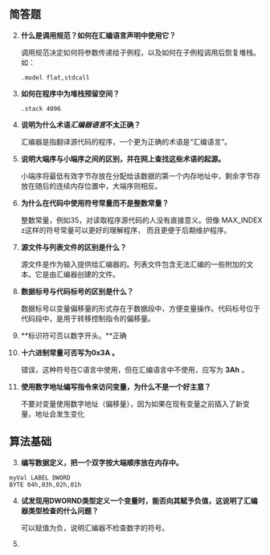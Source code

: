 ## 简答题

2. **什么是调用规范？如何在汇编语言声明中使用它？**

   调用规范决定如何将参数传递给子例程，以及如何在子例程调用后恢复堆栈。如：

   ```assembly
   .model flat,stdcall
   ```

3. **如何在程序中为堆栈预留空间？**

   ```assembly
   .stack 4096
   ```

4. **说明为什么术语*汇编器语言*不太正确？**

   汇编器是指翻译源代码的程序，一个更为正确的术语是“汇编语言”。

5. **说明大端序与小端序之间的区别，并在网上查找这些术语的起源。**

   小端序将最低有效字节存放在分配给该数据的第一个内存地址中，剩余字节存放在随后的连续内存位置中，大端序则相反。

6. **为什么在代码中使用符号常量而不是整数常量？**

   整数常量，例如35，对读取程序源代码的人没有直接意义。但像 MAX_INDEX z这样的符号常量可以更好的理解程序， 而且更便于后期维护程序。

7. **源文件与列表文件的区别是什么？**

   源文件是作为输入提供给汇编器的。列表文件包含无法汇编的一些附加的文本。它是由汇编器创建的文件。

8. **数据标号与代码标号的区别是什么？**

   数据标号以变量偏移量的形式存在于数据段中，方便变量操作。代码标号位于代码段中，是用于转移控制指令的偏移量。

9. **标识符可否以数字开头。**正确

10. **十六进制常量可否写为0x3A 。**

    错误，这种符号在C语言中使用，但在汇编语言中不使用，应写为 **3Ah** 。

17. **使用数字地址编写指令来访问变量，为什么不是一个好主意？**

    不要对变量使用数字地址（偏移量），因为如果在现有变量之前插入了新变量，地址会发生变化

## 算法基础

3.  **编写数据定义，把一个双字按大端顺序放在内存中。**

   ```assembly
   myVal LABEL DWORD
   BYTE 04h,03h,02h,01h
   ```

4. **试发现用DWORND类型定义一个变量时，能否向其赋予负值，这说明了汇编器类型检查的什么问题？**

   可以赋值为负，说明汇编器不检查数字的符号。

5. 